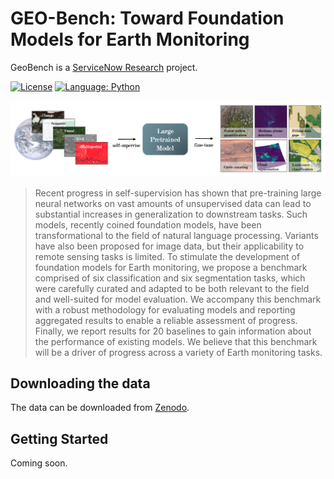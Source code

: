 # GEO-Bench: Toward Foundation Models for Earth Monitoring

GeoBench is a [ServiceNow Research](https://www.servicenow.com/research) project.
 
[![License](https://img.shields.io/badge/License-Apache%202.0-blue.svg)](https://opensource.org/licenses/Apache-2.0)
[![Language: Python](https://img.shields.io/badge/language-Python%203.7%2B-green?logo=python&logoColor=green)](https://www.python.org)

<img src="https://github.com/ServiceNow/geo-bench/raw/main/banner.png" />

> Recent progress in self-supervision has shown that pre-training large neural networks on vast amounts of unsupervised data can lead to substantial increases in generalization to downstream tasks. Such models, recently coined foundation models, have been transformational to the field of natural language processing. Variants have also been proposed for image data, but their applicability to remote sensing tasks is limited. To stimulate the development of foundation models for Earth monitoring, we propose a benchmark comprised of six classification and six segmentation tasks, which were carefully curated and adapted to be both relevant to the field and well-suited for model evaluation. We accompany this benchmark with a robust methodology for evaluating models and reporting aggregated results to enable a reliable assessment of progress. Finally, we report results for 20 baselines to gain information about the performance of existing models. We believe that this benchmark will be a driver of progress across a variety of Earth monitoring tasks.


## Downloading the data

The data can be downloaded from [Zenodo](https://zenodo.org/communities/geo-bench/).

## Getting Started

Coming soon.

